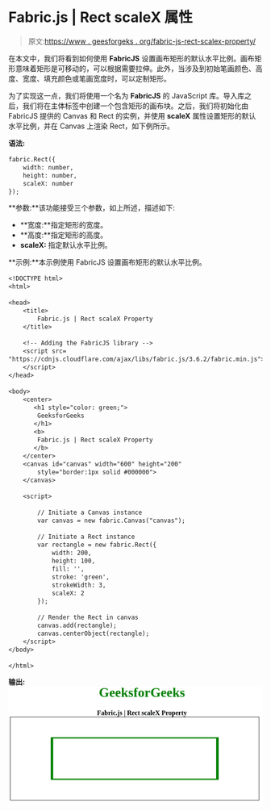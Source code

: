 # Fabric.js | Rect scaleX 属性

> 原文:[https://www . geesforgeks . org/fabric-js-rect-scalex-property/](https://www.geeksforgeeks.org/fabric-js-rect-scalex-property/)

在本文中，我们将看到如何使用 **FabricJS** 设置画布矩形的默认水平比例。画布矩形意味着矩形是可移动的，可以根据需要拉伸。此外，当涉及到初始笔画颜色、高度、宽度、填充颜色或笔画宽度时，可以定制矩形。

为了实现这一点，我们将使用一个名为 **FabricJS** 的 JavaScript 库。导入库之后，我们将在主体标签中创建一个包含矩形的画布块。之后，我们将初始化由 FabricJS 提供的 Canvas 和 Rect 的实例，并使用 **scaleX** 属性设置矩形的默认水平比例，并在 Canvas 上渲染 Rect，如下例所示。

**语法:**

```
fabric.Rect({
    width: number,
    height: number,
    scaleX: number
});
```

**参数:**该功能接受三个参数，如上所述，描述如下:

*   **宽度:**指定矩形的宽度。
*   **高度:**指定矩形的高度。
*   **scaleX:** 指定默认水平比例。

**示例:**本示例使用 FabricJS 设置画布矩形的默认水平比例。

```
<!DOCTYPE html> 
<html> 

<head> 
    <title> 
        Fabric.js | Rect scaleX Property
    </title> 

    <!-- Adding the FabricJS library -->
    <script src= 
"https://cdnjs.cloudflare.com/ajax/libs/fabric.js/3.6.2/fabric.min.js"> 
    </script> 
</head> 

<body> 
    <center>
       <h1 style="color: green;">
        GeeksforGeeks
       </h1>
       <b>
        Fabric.js | Rect scaleX Property
       </b>
    </center>
    <canvas id="canvas" width="600" height="200"
        style="border:1px solid #000000"> 
    </canvas> 

    <script> 

        // Initiate a Canvas instance 
        var canvas = new fabric.Canvas("canvas"); 

        // Initiate a Rect instance 
        var rectangle = new fabric.Rect({ 
            width: 200,
            height: 100,
            fill: '', 
            stroke: 'green',
            strokeWidth: 3,
            scaleX: 2
        }); 

        // Render the Rect in canvas 
        canvas.add(rectangle); 
        canvas.centerObject(rectangle);
    </script> 
</body> 

</html>
```

**输出:**
![](img/404f751e921568aeff2dfc3b226d3054.png)